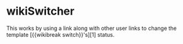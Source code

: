 wikiSwitcher
============

This works by using a link along with other user links to change the template [{{wikibreak switch}}'s][1] status.
